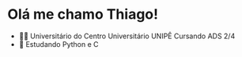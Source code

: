 <h1> Olá me chamo Thiago!</h1>

- 👨‍🎓 Universitário do Centro Universitário UNIPÊ Cursando ADS 2/4
- 🌱 Estudando Python e C





